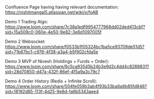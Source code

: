 Confluence Page having having relevant documentation: https://nishitmangal5.atlassian.net/wiki/x/foAB

Demo 1 Trading Algo: https://www.loom.com/share/7c38a1edf9954777968dd02ded413cbf?sid=15a509c0-060e-4e50-9e82-3e6d1097005f

Demo 2 Websocket: https://www.loom.com/share/f0533b1f05324bc1ba5ce93709de51d5?sid=71b67bc1-c976-4f38-a3a4-b5f902cfda5e

Demo 3 MVP of Nivesh (Holdings + Funds + Order): https://www.loom.com/share/6c5ca93545b24b3e9d2c4dd4c8288831?sid=28d70850-d47a-432f-86ef-4f5a9a3c79c7

Demo 4 Order History (Redis + Infinite Scroll): https://www.loom.com/share/504fe059b3ab4f93b33ba6a6b85fd846?sid=18192d85-113f-4d25-9e8d-fa9b5343aee4 
